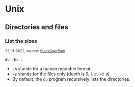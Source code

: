 # Unix

## Directories and files

### List the sizes 
<sup>22-11-2022, source: [StackOverflow](https://stackoverflow.com/a/1019124/3764965)</sup>

```shell
du -hs .
```
- `-h` stands for a human readable format.
- `-s` stands for the files only (depth is 0, i. e. `-d 0`).
- By default, the `du` program recursively lists the directories.

